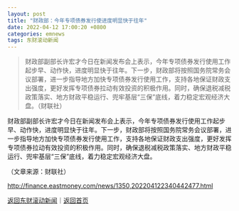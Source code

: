```yaml
---
layout: post
title: "财政部：今年专项债券发行使进度明显快于往年"
date: 2022-04-12 17:00:20 +0800
categories: emnews
tags: 东财滚动新闻
---
```

> 财政部副部长许宏才今日在新闻发布会上表示，今年专项债券发行使用工作起步早、动作快，进度明显快于往年。下一步，财政部将按照国务院常务会议部署，进一步指导地方加快专项债券发行使用工作，支持各地保证财政支出强度，更好发挥专项债券拉动有效投资的积极作用。同时，确保退税减税政策落实、地方财政平稳运行、兜牢基层“三保”底线，着力稳定宏观经济大盘。（财联社）

<p>财政部副部长许宏才今日在新闻发布会上表示，今年专项债券发行使用工作起步早、动作快，进度明显快于往年。下一步，财政部将按照国务院常务会议部署，进一步指导地方加快专项债券发行使用工作，支持各地保证财政支出强度，更好发挥专项债券拉动有效投资的积极作用。同时，确保退税减税政策落实、地方财政平稳运行、兜牢基层“三保”底线，着力稳定宏观经济大盘。</p><p class="em_media">（文章来源：财联社）</p>

<http://finance.eastmoney.com/news/1350,202204122340442477.html>

[返回东财滚动新闻](//finews.withounder.com/emnews/)｜[返回首页](//finews.withounder.com/)